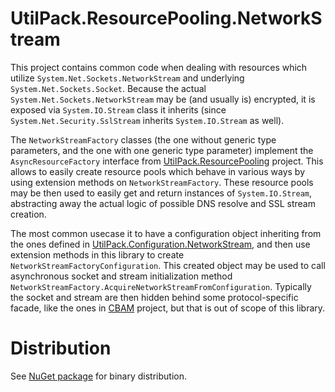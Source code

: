 # UtilPack.ResourcePooling.NetworkStream

This project contains common code when dealing with resources which utilize `System.Net.Sockets.NetworkStream` and underlying `System.Net.Sockets.Socket`.
Because the actual `System.Net.Sockets.NetworkStream` may be (and usually is) encrypted, it is exposed via `System.IO.Stream` class it inherits (since `System.Net.Security.SslStream` inherits `System.IO.Stream` as well).

The `NetworkStreamFactory` classes (the one without generic type parameters, and the one with one generic type parameter) implement the `AsyncResourceFactory` interface from [UtilPack.ResourcePooling](../UtilPack.ResourcePooling) project.
This allows to easily create resource pools which behave in various ways by using extension methods on `NetworkStreamFactory`.
These resource pools may be then used to easily get and return instances of `System.IO.Stream`, abstracting away the actual logic of possible DNS resolve and SSL stream creation.

The most common usecase it to have a configuration object inheriting from the ones defined in [UtilPack.Configuration.NetworkStream](../UtilPack.Configuration.NetworkStream), and then use extension methods in this library to create `NetworkStreamFactoryConfiguration`.
This created object may be used to call asynchronous socket and stream initialization method `NetworkStreamFactory.AcquireNetworkStreamFromConfiguration`.
Typically the socket and stream are then hidden behind some protocol-specific facade, like the ones in [CBAM](../../CBAM) project, but that is out of scope of this library.

# Distribution

See [NuGet package](http://www.nuget.org/packages/UtilPack.ResourcePooling.NetworkStream) for binary distribution.